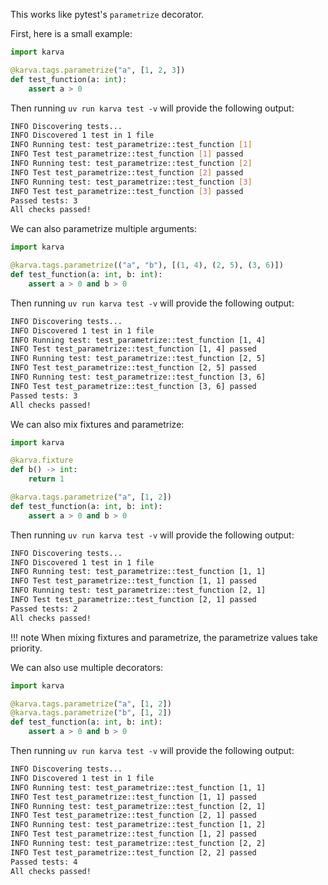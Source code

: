 This works like pytest's `parametrize` decorator.

First, here is a small example:

```python
import karva

@karva.tags.parametrize("a", [1, 2, 3])
def test_function(a: int):
    assert a > 0
```

Then running `uv run karva test -v` will provide the following output:

```bash
INFO Discovering tests...
INFO Discovered 1 test in 1 file
INFO Running test: test_parametrize::test_function [1]
INFO Test test_parametrize::test_function [1] passed
INFO Running test: test_parametrize::test_function [2]
INFO Test test_parametrize::test_function [2] passed
INFO Running test: test_parametrize::test_function [3]
INFO Test test_parametrize::test_function [3] passed
Passed tests: 3
All checks passed!
```

We can also parametrize multiple arguments:

```python
import karva

@karva.tags.parametrize(("a", "b"), [(1, 4), (2, 5), (3, 6)])
def test_function(a: int, b: int):
    assert a > 0 and b > 0
```

Then running `uv run karva test -v` will provide the following output:

```bash
INFO Discovering tests...
INFO Discovered 1 test in 1 file
INFO Running test: test_parametrize::test_function [1, 4]
INFO Test test_parametrize::test_function [1, 4] passed
INFO Running test: test_parametrize::test_function [2, 5]
INFO Test test_parametrize::test_function [2, 5] passed
INFO Running test: test_parametrize::test_function [3, 6]
INFO Test test_parametrize::test_function [3, 6] passed
Passed tests: 3
All checks passed!
```

We can also mix fixtures and parametrize:

```python
import karva

@karva.fixture
def b() -> int:
    return 1

@karva.tags.parametrize("a", [1, 2])
def test_function(a: int, b: int):
    assert a > 0 and b > 0
```

Then running `uv run karva test -v` will provide the following output:

```bash
INFO Discovering tests...
INFO Discovered 1 test in 1 file
INFO Running test: test_parametrize::test_function [1, 1]
INFO Test test_parametrize::test_function [1, 1] passed
INFO Running test: test_parametrize::test_function [2, 1]
INFO Test test_parametrize::test_function [2, 1] passed
Passed tests: 2
All checks passed!
```

!!! note
    When mixing fixtures and parametrize, the parametrize values take priority.

We can also use multiple decorators:

```python
import karva

@karva.tags.parametrize("a", [1, 2])
@karva.tags.parametrize("b", [1, 2])
def test_function(a: int, b: int):
    assert a > 0 and b > 0
```

Then running `uv run karva test -v` will provide the following output:

```bash
INFO Discovering tests...
INFO Discovered 1 test in 1 file
INFO Running test: test_parametrize::test_function [1, 1]
INFO Test test_parametrize::test_function [1, 1] passed
INFO Running test: test_parametrize::test_function [2, 1]
INFO Test test_parametrize::test_function [2, 1] passed
INFO Running test: test_parametrize::test_function [1, 2]
INFO Test test_parametrize::test_function [1, 2] passed
INFO Running test: test_parametrize::test_function [2, 2]
INFO Test test_parametrize::test_function [2, 2] passed
Passed tests: 4
All checks passed!
```
